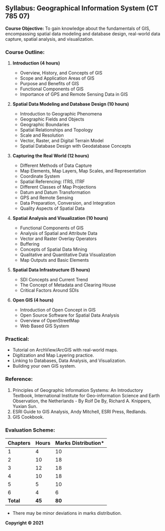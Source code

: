 ## Syllabus: Geographical Information System (CT 785 07)

**Course Objective:**  To gain knowledge about the fundamentals of GIS, encompassing spatial data modeling and database design, real-world data capture, spatial analysis, and visualization.

### Course Outline:

1. **Introduction (4 hours)**
    - Overview, History, and Concepts of GIS
    - Scope and Application Areas of GIS
    - Purpose and Benefits of GIS
    - Functional Components of GIS
    - Importance of GPS and Remote Sensing Data in GIS

2. **Spatial Data Modeling and Database Design (10 hours)**
    - Introduction to Geographic Phenomena
    - Geographic Fields and Objects
    - Geographic Boundaries
    - Spatial Relationships and Topology
    - Scale and Resolution
    - Vector, Raster, and Digital Terrain Model
    - Spatial Database Design with Geodatabase Concepts

3. **Capturing the Real World (12 hours)**
    - Different Methods of Data Capture
    - Map Elements, Map Layers, Map Scales, and Representation
    - Coordinate System
    - Spatial Referencing: ITRS, ITRF
    - Different Classes of Map Projections
    - Datum and Datum Transformation
    - GPS and Remote Sensing
    - Data Preparation, Conversion, and Integration
    - Quality Aspects of Spatial Data

4. **Spatial Analysis and Visualization (10 hours)**
    - Functional Components of GIS
    - Analysis of Spatial and Attribute Data
    - Vector and Raster Overlay Operators
    - Buffering
    - Concepts of Spatial Data Mining
    - Qualitative and Quantitative Data Visualization
    - Map Outputs and Basic Elements

5. **Spatial Data Infrastructure (5 hours)**
    - SDI Concepts and Current Trend
    - The Concept of Metadata and Clearing House
    - Critical Factors Around SDIs

6. **Open GIS (4 hours)**
    - Introduction of Open Concept in GIS
    - Open Source Software for Spatial Data Analysis
    - Overview of OpenStreetMap
    - Web Based GIS System

### Practical:

- Tutorial on ArchView/ArcGIS with real-world maps.
- Digitization and Map Layering practice.
- Linking to Databases, Data Analysis, and Visualization.
- Building your own GIS system.

### Reference:

1. Principles of Geographic Information Systems: An Introductory Textbook, International Institute for Geo-information Science and Earth Observation, the Netherlands - By Rolf De By, Richard A. Knippers, Yuxian Sun.
2. ESRI Guide to GIS Analysis, Andy Mitchell, ESRI Press, Redlands.
3. GIS Cookbook.

### Evaluation Scheme:

| Chapters | Hours | Marks Distribution* |
|---|---|---|
| 1 | 4 | 10 |
| 2 | 10 | 18 |
| 3 | 12 | 18 |
| 4 | 10 | 18 |
| 5 | 5 | 10 |
| 6 | 4 | 6 |
| **Total** | **45** | **80** |

* There may be minor deviations in marks distribution. 

**Copyright © 2021** 
